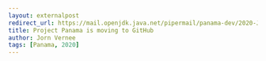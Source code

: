 ```yaml
---
layout: externalpost
redirect_url: https://mail.openjdk.java.net/pipermail/panama-dev/2020-January/007079.html
title: Project Panama is moving to GitHub
author: Jorn Vernee
tags: [Panama, 2020]
---
```


